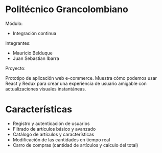 # Politécnico Grancolombiano

Módulo: 
<ul>
<li>Integración continua</li>
</ul>

Integrantes: 
<ul>
<li>Mauricio Belduque</li>
<li>Juan Sebastian Ibarra</li>
</ul>

Proyecto: 

Prototipo de aplicación web e-commerce. Muestra cómo podemos usar React y Redux para crear una experiencia de usuario amigable con actualizaciones visuales instantáneas.

# Características

<ul>
<li>Registro y autenticación de usuarios</li>
<li>Filtrado de artículos básico y avanzado</li>
<li>Catálogo de artículos y características</li>
<li>Modificación de las cantidades en tiempo real</li>
<li>Carro de compras (cantidad de artículos y calculo del total)</li>
</ul>
